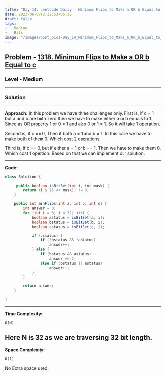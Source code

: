 ```yaml
---
title: "Day 14: Leetcode Daily - Minimum Flips to Make a OR b Equal to c"
date: 2023-06-07T8:12:53+05:30
draft: false
tags:
-   Medium
-   Bits 
image: "/images/post_pics/Day_14_Minimum_Flips_to_Make_a_OR_b_Equal_to_c/Cover.png"
---
```



## Problem - [1318. Minimum Flips to Make a OR b Equal to c](https://leetcode.com/problems/minimum-flips-to-make-a-or-b-equal-to-c/)

### Level - Medium
---

### Solution

---
**Approach:**
In this problem we have three challenges only. First is, if c = 1 but a and b are both zero then we have to make either a or b equals to 1. Since as OR property 1 or 0 = 1 and also 0 or 1 = 1. So it will take 1 operation.

Second is, if c == 0, Then if both a = 1 and b = 1. In this case we have to make both of them 0. Which cost 2 operations.

Third is, if c == 0, but if either a = 1 or b == 1. Then we have to make them 0. Which cost 1 opertion. Based on that we can implement our solution.

---

**Code:**

```java
class Solution {

     public boolean isBitSet(int i, int mask) {
        return (i & (1 << mask)) != 0;
    }

    public int minFlips(int a, int b, int c) {
        int answer = 0;
        for (int i = 0; i < 32; i++) {
            boolean astatus = isBitSet(a, i);
            boolean bstatus = isBitSet(b, i);
            boolean cstatus = isBitSet(c, i);

            if (cstatus) {
                if (!bstatus && !astatus)
                    answer++;
            } else {
                if (bstatus && astatus)
                    answer += 2;
                else if (bstatus || astatus)
                    answer++;
            }
        }

        return answer;
    }

}

```
---

**Time Complexity:**
```
O(N)
```
Here N is 32 as we are traversing 32 bit length.
---

**Space Complexity:**
```
O(1)
```
No Extra space used.